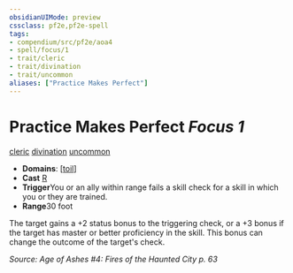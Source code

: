 ```yaml
---
obsidianUIMode: preview
cssclass: pf2e,pf2e-spell
tags:
- compendium/src/pf2e/aoa4
- spell/focus/1
- trait/cleric
- trait/divination
- trait/uncommon
aliases: ["Practice Makes Perfect"]
---
```

# Practice Makes Perfect *Focus 1*   
[cleric](../../rules/traits/cleric.md)  [divination](../../rules/traits/divination.md)  [uncommon](../../rules/traits/uncommon.md)  

- **Domains**: [[toil](../setting/domains.md#Toil)]
- **Cast** [R](../../rules/core-rulebook/chapter-9-playing-the-game.md#Actions "Reaction") 
- **Trigger**You or an ally within range fails a skill check for a skill in which you or they are trained.
- **Range**30 foot

The target gains a +2 status bonus to the triggering check, or a +3 bonus if the target has master or better proficiency in the skill. This bonus can change the outcome of the target's check.

*Source: Age of Ashes #4: Fires of the Haunted City p. 63*